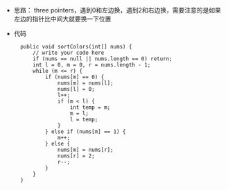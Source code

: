 - 思路： three pointers，遇到0和左边换，遇到2和右边换，需要注意的是如果左边的指针比中间大就要换一下位置
- 代码

        public void sortColors(int[] nums) {
            // write your code here
            if (nums == null || nums.length == 0) return;
            int l = 0, m = 0, r = nums.length - 1;
            while (m <= r) {
                if (nums[m] == 0) {
                    nums[m] = nums[l];
                    nums[l] = 0;
                    l++;
                    if (m < l) {
                        int temp = m;
                        m = l;
                        l = temp;
                    }
                } else if (nums[m] == 1) {
                    m++;
                } else {
                    nums[m] = nums[r];
                    nums[r] = 2;
                    r--;
                }
            }
        }